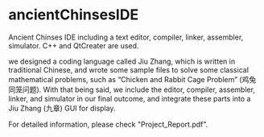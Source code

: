 # ancientChinsesIDE
Ancient Chinses IDE including a text editor, compiler, linker, assembler, simulator. C++ and QtCreater are used.

we designed a coding language called Jiu Zhang, which is written in traditional Chinese, and wrote some sample files to solve some classical mathematical problems, such as “Chicken and Rabbit Cage Problem” (鸡兔同笼问题). With that being said, we include the editor, compiler, assembler, linker, and simulator in our final outcome, and integrate these parts into a Jiu Zhang (九章) GUI for display.

For detailed information, please check "Project_Report.pdf".
